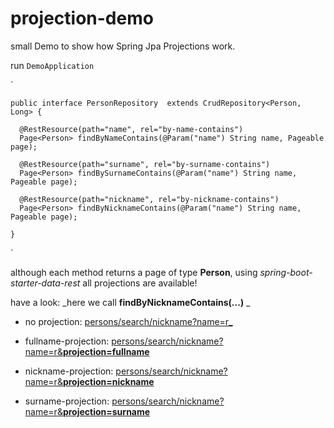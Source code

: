# projection-demo

small Demo to show how Spring Jpa Projections work.

run `DemoApplication`

`
	
	public interface PersonRepository  extends CrudRepository<Person, Long> {

	  @RestResource(path="name", rel="by-name-contains")
	  Page<Person> findByNameContains(@Param("name") String name, Pageable page);

	  @RestResource(path="surname", rel="by-surname-contains")
	  Page<Person> findBySurnameContains(@Param("name") String name, Pageable page);

	  @RestResource(path="nickname", rel="by-nickname-contains")
	  Page<Person> findByNicknameContains(@Param("name") String name, Pageable page);

	}

`

although each method returns a page of type **Person**, using _spring-boot-starter-data-rest_ all projections are available!

have a look: _here we call **findByNicknameContains(...)** _

 - no projection: [persons/search/nickname?name=r_](http://localhost:8080/persons/search/nickname?name=r)

 - fullname-projection: [persons/search/nickname?name=r&**projection=fullname**](http://localhost:8080/persons/search/nickname?name=r&projection=fullname)
 
 - nickname-projection: [persons/search/nickname?name=r&**projection=nickname**](http://localhost:8080/persons/search/nickname?name=r&projection=nickname)
 
 - surname-projection: [persons/search/nickname?name=r&**projection=surname**](http://localhost:8080/persons/search/nickname?name=r&projection=surname)
